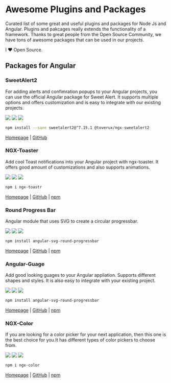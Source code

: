 # Awesome Plugins and Packages
Curated list of some great and useful plugins and packages for Node Js and Angular. Plugins and pakcages really extends the functionality of a framework. Thanks to great people from the Open Source Community, we have tons of awesome packages that can be used in our projects.

I ❤️️ Open Source.

## Packages for Angular

### SweetAlert2
For adding alerts and confimration popups to your Angular projects, you can use the official Angular package for Sweet Alert.
It supports multiple options and offers customization and is easy to integrate with our existing projects.  

![](https://img.shields.io/npm/dm/@toverux/ngx-sweetalert2.svg?style=flat-square) ![](https://img.shields.io/bundlephobia/minzip/@toverux/ngx-sweetalert2.svg?style=flat-square)  ![](https://img.shields.io/github/stars/sweetalert2/ngx-sweetalert2.svg?style=flat-square)

```bash
npm install --save sweetalert2@^7.15.1 @toverux/ngx-sweetalert2
```
[Homepage](https://sweetalert2.github.io/) | [GitHub](https://github.com/sweetalert2/ngx-sweetalert2)


### NGX-Toaster
Add cool Toast notifications into your Angular project with ngx-toaster. It offers good amount of customizations and also supports animations.  

![](https://img.shields.io/npm/dm/ngx-toastr.svg?style=flat-square) ![](https://img.shields.io/bundlephobia/minzip/ngx-toastr.svg?style=flat-square)  ![](https://img.shields.io/github/stars/scttcper/ngx-toastr.svg?style=flat-square)

```bash
npm i ngx-toastr
```

[Homepage](https://scttcper.github.io/ngx-toastr/) | [GitHub](https://github.com/scttcper/ngx-toastr/) | [npm](https://www.npmjs.com/package/ngx-toastr)

### Round Progress Bar
Angular module that uses SVG to create a circular progressbar.  

![](https://img.shields.io/npm/dm/angular-svg-round-progressbar.svg?style=flat-square)  ![](https://img.shields.io/bundlephobia/minzip/angular-svg-round-progressbar.svg?style=flat-square)  ![](https://img.shields.io/github/stars/crisbeto/angular-svg-round-progressbar.svg?style=flat-square)

```bash
npm install angular-svg-round-progressbar
```

[Homepage](http://crisbeto.github.io/angular-svg-round-progressbar/) | [GitHub](https://github.com/crisbeto/angular-svg-round-progressbar) | [npm](https://www.npmjs.com/package/angular-svg-round-progressbar)

### Angular-Guage
Add good looking guages to your Angular appliation. Supports different shapes and styles. It is also easy to integrate with your existing project.

![](https://img.shields.io/npm/dm/ngx-gauge.svg?style=flat-square)  ![](https://img.shields.io/bundlephobia/minzip/ngx-gauge.svg?style=flat-square)  ![](https://img.shields.io/github/stars/ashish-chopra/ngx-gauge.svg?style=flat-square)

```bash
npm install angular-svg-round-progressbar
```

[Homepage](https://ashish-chopra.github.io/angular-gauge/) | [GitHub](https://github.com/ashish-chopra/ngx-gauge) | [npm](https://www.npmjs.com/package/ngx-gauge)

### NGX-Color
If you are looking for a color picker for your next application, then this one is the best choice for you.It has different types of color pickers to choose from.

![](https://img.shields.io/npm/dm/ngx-color.svg?style=flat-square)  ![](https://img.shields.io/bundlephobia/minzip/ngx-color.svg?style=flat-square)  ![](https://img.shields.io/github/stars/scttcper/ngx-color.svg?style=flat-square)

```bash
npm i ngx-color
```

[Homepage](https://ngx-color.netlify.com/) | [GitHub](https://github.com/scttcper/ngx-color) | [npm](https://www.npmjs.com/package/ngx-color)

